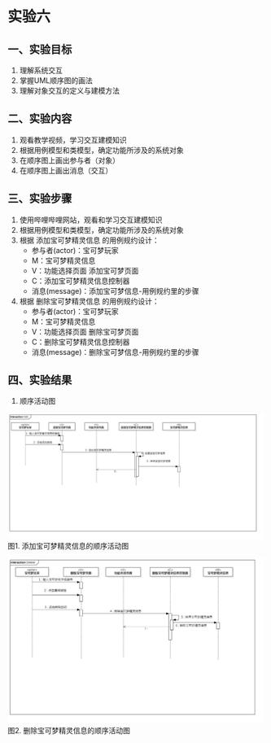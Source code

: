 # 实验六

## 一、实验目标

1. 理解系统交互
2. 掌握UML顺序图的画法
3. 理解对象交互的定义与建模方法

## 二、实验内容

1. 观看教学视频，学习交互建模知识
2. 根据用例模型和类模型，确定功能所涉及的系统对象
3. 在顺序图上画出参与者（对象）
4. 在顺序图上画出消息（交互）

## 三、实验步骤

1. 使用哔哩哔哩网站，观看和学习交互建模知识
2. 根据用例模型和类模型，确定功能所涉及的系统对象
3. 根据 添加宝可梦精灵信息 的用例规约设计：
	- 参与者(actor)：宝可梦玩家
	- M：宝可梦精灵信息
	- V：功能选择页面 添加宝可梦页面
	- C：添加宝可梦精灵信息控制器
	- 消息(message)：添加宝可梦信息-用例规约里的步骤
4. 根据 删除宝可梦精灵信息 的用例规约设计：
	- 参与者(actor)：宝可梦玩家
	- M：宝可梦精灵信息
	- V：功能选择页面 删除宝可梦页面
	- C：删除宝可梦精灵信息控制器
	- 消息(message)：删除宝可梦信息-用例规约里的步骤

## 四、实验结果
1. 顺序活动图

![添加宝可梦精灵信息的顺序活动图](./Add.jpg)  
图1. 添加宝可梦精灵信息的顺序活动图  

![删除宝可梦精灵信息的顺序活动图](./Delete.jpg)  
图2. 删除宝可梦精灵信息的顺序活动图 

